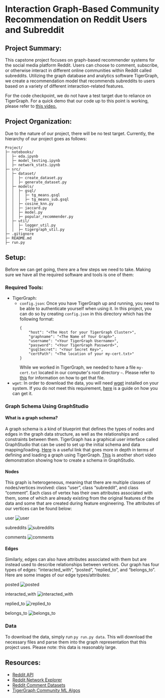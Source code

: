 # Interaction Graph-Based Community Recommendation on Reddit Users and Subreddit

## Project Summary:

This capstone project focuses on graph-based recommender systems for the social media platform Reddit. Users can choose to comment, subscribe, or otherwise interact in different online communities within Reddit called subreddits. Utilizing the graph database and analytics software TigerGraph, we create a recommendation model that recommends subreddits to users based on a variety of different interaction-related features.

For the code checkpoint, we do not have a test target due to reliance on TigerGraph. For a quick demo that our code up to this point is working, please refer to [this video.](https://youtu.be/mfJwbF27YR0)

## Project Organization:
Due to the nature of our project, there will be no test target. Currently, the hierarchy of our project goes as follows:

```
Project/
├─ notebooks/
│  ├─ eda.ipynb
│  ├─ model_testing.ipynb
│  ├─ network_stats.ipynb
├─ src/
│  ├─ dataset/
│  │  ├─ create_dataset.py
│  │  ├─ generate_dataset.py
│  ├─ models/
│  │  ├─ gsql/
│  │  │  ├─ tg_means.gsql
│  │  │  ├─ tg_means_sub.gsql
│  │  ├─ cosine_knn.py
│  │  ├─ jaccard.py
│  │  ├─ model.py
│  │  ├─ popular_recommender.py
│  ├─ util/
│  │  ├─ logger_util.py
│  │  ├─ tigergraph_util.py
├─ .gitignore
├─ README.md
├─ run.py
```

## Setup:

Before we can get going, there are a few steps we need to take. Making sure we have all the required software and tools is one of them:

### Required Tools:
- TigerGraph: 
  - `config.json`: Once you have TigerGraph up and running, you need to be able to authenticate yourself when using it. In this project, you can do so by creating `config.json` in this directory which has the following format: 
    ```
    {
        "host": "<The Host for your TigerGraph Cluster>",
        "graphname": "<The Name of Your Graph>",
        "username": "<Your TigerGraph Username>",
        "password": "<Your TigerGraph Password>",
        "gsqlSecret": "<Your Secret Key>",
        "certPath": "<The location of your my-cert.txt>"
    }
    ``` 
    While we worked in TigerGraph, we needed to have a file `my-cert.txt` located in our computer's root directory `~`. Please refer to [this](https://dev.tigergraph.com/forum/t/tigergraph-python-connection-issue/2776) for information on how to get that file.
- `wget`: In order to download the data, you will need [wget](https://www.gnu.org/software/wget/) installed on your system. If you do not meet this requirement, [here](https://www.jcchouinard.com/wget/) is a guide on how you can get it.

### Graph Schema Using GraphStudio

#### What is a graph schema?

  A graph schema is a kind of blueprint that defines the types of nodes and edges in the graph data structure, as well as the relationships and constraints between them. TigerGraph has a graphical user interface called GraphStudio that can be used to set up the initial schema and data mapping/loading. [Here](https://docs.tigergraph.com/gsql-ref/current/ddl-and-loading/defining-a-graph-schema#:~:text=A%20graph%20schema%20is%20a,(properties)%20associated%20with%20it) is a useful link that goes more in depth in terms of defining and loading a graph using TigerGraph. [This](https://www.youtube.com/watch?v=Q0JUkiU0lbs) is another short video demonstration showing how to create a schema in GraphStudio.
  
#### Nodes

This graph is heterogeneous, meaning that there are multiple classes of nodes/vertices involved: class “user”, class “subreddit”, and class “comment”. Each class of vertex has their own attributes associated with them, some of which are already existing from the original features of the data and some that are created during feature engineering. The attributes of our vertices can be found below: 

user
![user](https://user-images.githubusercontent.com/71921141/218294775-498e8fc5-dc21-4321-8367-37777dec8a2d.png)

subreddits
![subreddits](https://user-images.githubusercontent.com/71921141/218294707-0d1667b3-fda0-4916-be4f-6b784192e7da.png)

comments
![comments](https://user-images.githubusercontent.com/71921141/218294706-0601545d-85f5-4bdb-a9ac-568c8b8468cb.png)


#### Edges

Similarly, edges can also have attributes associated with them but are instead used to describe relationships between vertices. Our graph has four types of edges: “interacted_with”, “posted”, “replied_to”, and “belongs_to”. Here are some images of our edge types/attributes:

posted
![posted](https://user-images.githubusercontent.com/71921141/218294718-e57f87ea-da7e-496e-8a13-851dd09d6728.png)

interacted_with
![interacted_with](https://user-images.githubusercontent.com/71921141/218294719-b8dfb1cc-f2c6-4c98-be5d-b44033cbca1f.png)

replied_to
![replied_to](https://user-images.githubusercontent.com/71921141/218294720-ffba3ae0-3308-42d7-a028-4f72d4b83c38.png)

belongs_to
![belongs_to](https://user-images.githubusercontent.com/71921141/218294721-1af356af-53c8-4632-84f5-9a922128860b.png)


### Data

To download the data, simply run `py run.py data`. This will download the necessary files and parse them into the graph representation that this project uses. Please note: this data is reasonably large.


<!-- #### TigerGraph Specifics:
For access to TigerGraph, you are going to need to set up a config file with the following information:
```
{
    "host": "<The Host for your TigerGraph Cluster>",
    "graphname": "<The Name of Your Graph>",
    "username": "<Your TigerGraph Username>",
    "password": "<Your TigerGraph Password>",
    "gsqlSecret": "<Your Secret Key>",
    "certPath": "<The location of your my-cert.txt>"
}
```
For info on `my-cert.txt`, please refer to [this guide](https://dev.tigergraph.com/forum/t/tigergraph-python-connection-issue/2776) -->


<!-- ### Data Generation: -->
<!-- In order to run this project, you will need two things for the data generation process: A Reddit account and a Kaggle account. If do not have one of these or both you can create them [here](https://www.kaggle.com/account/login?phase=startRegisterTab&returnUrl=%2F) and [here](https://www.reddit.com/register/) respectively. This is crucial in order to use the APIs provided by each of these platforms to procure the data needed for this project.

Once you have done this, follow these steps:

*Reddit* - Go to the [Reddit Authorized Applications Page](https://www.reddit.com/prefs/apps) while signed in. Select 'create another app...', select 'script' and fill in the 'name', 'description', and 'redirect uri' fields. Click 'create app'. Finally, keep track of the personal use script and secret key generated for you--these are needed for API calls! In the file 'configs/config.json' fill in the following fields:
- reddit_username: your login username for Reddit
- reddit_password: your password for reddit
- reddit_client_id: the personal use script code
- reddit_secret_key: the secret key
- reddit_user_agent: ios:DSC180B:v1.0.0 (by /u/<YOUR_REDDIT_USERNAME>)

*Kaggle* - [This](https://github.com/Kaggle/kaggle-api#api-credentials) guide is helpful. Once you have your `kaggle.json` file, place it at `~/.kaggle`. If this directory does not exist (it likely will not), please create it first.

In order to help guide the users and subreddits we wanted to include, we used the following dataset: https://www.kaggle.com/datasets/timschaum/subreddit-recommender?select=subreddit_info.csv -->

## Resources:
- [Reddit API](https://www.reddit.com/dev/api/)
- [Reddit Network Explorer](https://github.com/memgraph/reddit-network-explorer)
- [Reddit Comment Datasets](https://files.pushshift.io/reddit/comments/)
- [TigerGraph Community ML Algos](https://docs.tigergraph.com/graph-ml/current/community-algorithms/)
